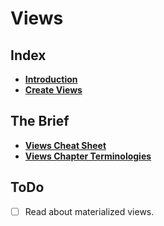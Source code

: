 # Views

## Index
* **[Introduction](./introduction.md)** <br>
* **[Create Views](./create-views.md)** <br>

## The Brief
* **[Views Cheat Sheet](./views-cheat-sheet.md)** <br>
* **[Views Chapter Terminologies](./views-terminology.md)** <br>

## ToDo
- [ ] Read about materialized views.
